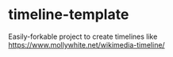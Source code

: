 # timeline-template
Easily-forkable project to create timelines like https://www.mollywhite.net/wikimedia-timeline/
